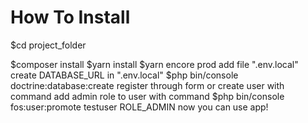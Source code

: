 How To Install
========================

$cd project_folder

$composer install
$yarn install
$yarn encore prod
add file ".env.local"
create DATABASE_URL in ".env.local"
$php bin/console doctrine:database:create
register through form or create user with command
add admin role to user with command
$php bin/console fos:user:promote testuser ROLE_ADMIN
now you can use app!

